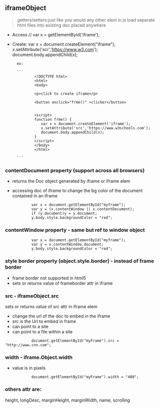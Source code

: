 ## iframeObject
> getters/setters:just like you would any other elem in js
> load separate html files into existing doc
> placed anywhere

- Access // var x = getElementById('iframe');

- Create: 
		var x = document.createElement("iframe");
		x.setAttribute('scr','https://www.w3.com');
		document.body.appendChild(x);

		ex:

		```
				<!DOCTYPE html>
				<html>  
				<body>  

				<p>click to create iframe</p>

				<button onclick="frme()" >clicker</button>
				  

				<script>  
				function frme() {
				   var x = document.createElement('iframe');
				   x.setAttribute('src','https://www.w3schools.com');
				   document.body.appendChild(x);
				} 
				</script>  
				</body>  
				</html>

		```


### contentDocument property (support across all browsers)
- returns the Doc object generated by iframe or iframe elem

- accessing doc of iframe to change the bg color of the document contained in an iframe

```
			var x = document.getElementById("myframe");
			var y = (x.contentWindow || x.contentDocument);
			if (y.document)y = y.document;
			y.body.style.backgroundColor = "red";
```


### contentWindow property - same but ref to window object

```
			var x = document.getElementById("myframe");
			var y = x.contentWindow.document;
			y.body.style.backgroundColor = "red";
```


### style border property (object.style.border) - instead of frame border
- frame border not supported in html5
-  sets or returns value of frameborder attr in iframe

### src - iframeObject.src
sets or returns value of src attr in iframe elem
- change the url of the doc to embed in the iframe
- src is the Url to embed in frame
- can point to a site
- can point to a file within a site

```
			document.getElementById("myFrame").src = "http://www.cnn.com";

```

### width - iframe.Object.width
- value is in pixels

```
			document.getElementById("myFrame").width = "400";
```

### others attr are:
height, longDesc, marginHeight, marginWidth, name, scrolling




















































